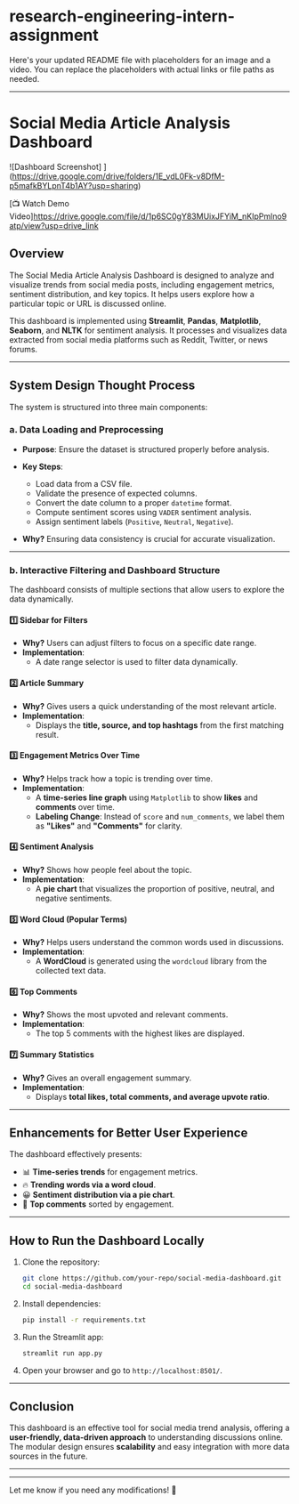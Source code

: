 # research-engineering-intern-assignment
Here's your updated README file with placeholders for an image and a video. You can replace the placeholders with actual links or file paths as needed.

---

# **Social Media Article Analysis Dashboard**

![Dashboard Screenshot] ](https://drive.google.com/drive/folders/1E_vdL0Fk-v8DfM-p5mafkBYLpnT4b1AY?usp=sharing) 

[📺 Watch Demo Video]https://drive.google.com/file/d/1p6SC0gY83MUixJFYiM_nKIpPmlno9atp/view?usp=drive_link

## **Overview**  
The Social Media Article Analysis Dashboard is designed to analyze and visualize trends from social media posts, including engagement metrics, sentiment distribution, and key topics. It helps users explore how a particular topic or URL is discussed online.  

This dashboard is implemented using **Streamlit**, **Pandas**, **Matplotlib**, **Seaborn**, and **NLTK** for sentiment analysis. It processes and visualizes data extracted from social media platforms such as Reddit, Twitter, or news forums.  

---

## **System Design Thought Process**  
The system is structured into three main components:  

### **a. Data Loading and Preprocessing**  
- **Purpose**: Ensure the dataset is structured properly before analysis.  
- **Key Steps**:  
  - Load data from a CSV file.  
  - Validate the presence of expected columns.  
  - Convert the date column to a proper `datetime` format.  
  - Compute sentiment scores using `VADER` sentiment analysis.  
  - Assign sentiment labels (`Positive`, `Neutral`, `Negative`).  

- **Why?** Ensuring data consistency is crucial for accurate visualization.  

---

### **b. Interactive Filtering and Dashboard Structure**  
The dashboard consists of multiple sections that allow users to explore the data dynamically.  

#### **1️⃣ Sidebar for Filters**  
- **Why?** Users can adjust filters to focus on a specific date range.  
- **Implementation**:  
  - A date range selector is used to filter data dynamically.  

#### **2️⃣ Article Summary**  
- **Why?** Gives users a quick understanding of the most relevant article.  
- **Implementation**:  
  - Displays the **title, source, and top hashtags** from the first matching result.  

#### **3️⃣ Engagement Metrics Over Time**  
- **Why?** Helps track how a topic is trending over time.  
- **Implementation**:  
  - A **time-series line graph** using `Matplotlib` to show **likes** and **comments** over time.  
  - **Labeling Change**: Instead of `score` and `num_comments`, we label them as **"Likes"** and **"Comments"** for clarity.  

#### **4️⃣ Sentiment Analysis**  
- **Why?** Shows how people feel about the topic.  
- **Implementation**:  
  - A **pie chart** that visualizes the proportion of positive, neutral, and negative sentiments.  

#### **5️⃣ Word Cloud (Popular Terms)**  
- **Why?** Helps users understand the common words used in discussions.  
- **Implementation**:  
  - A **WordCloud** is generated using the `wordcloud` library from the collected text data.  

#### **6️⃣ Top Comments**  
- **Why?** Shows the most upvoted and relevant comments.  
- **Implementation**:  
  - The top 5 comments with the highest likes are displayed.  

#### **7️⃣ Summary Statistics**  
- **Why?** Gives an overall engagement summary.  
- **Implementation**:  
  - Displays **total likes, total comments, and average upvote ratio**.  

---

## **Enhancements for Better User Experience**  

The dashboard effectively presents:  
- 📊 **Time-series trends** for engagement metrics.  
- 🔥 **Trending words via a word cloud**.  
- 😀 **Sentiment distribution via a pie chart**.  
- 💬 **Top comments** sorted by engagement.  
 

---

## **How to Run the Dashboard Locally**  
1. Clone the repository:  
   ```bash
   git clone https://github.com/your-repo/social-media-dashboard.git
   cd social-media-dashboard
   ```
2. Install dependencies:  
   ```bash
   pip install -r requirements.txt
   ```
3. Run the Streamlit app:  
   ```bash
   streamlit run app.py
   ```
4. Open your browser and go to `http://localhost:8501/`.  

---

## **Conclusion**  
This dashboard is an effective tool for social media trend analysis, offering a **user-friendly, data-driven approach** to understanding discussions online. The modular design ensures **scalability** and easy integration with more data sources in the future.  

  

---  

---

Let me know if you need any modifications! 🚀

